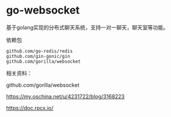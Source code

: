 # go-websocket
基于golang实现的分布式聊天系统，支持一对一聊天，聊天室等功能。



依赖包

```
github.com/go-redis/redis
github.com/gin-gonic/gin
github.com/gorilla/websocket
```





相关资料：

github.com/gorilla/websocket

https://my.oschina.net/u/4231722/blog/3168223

https://doc.rpcx.io/

